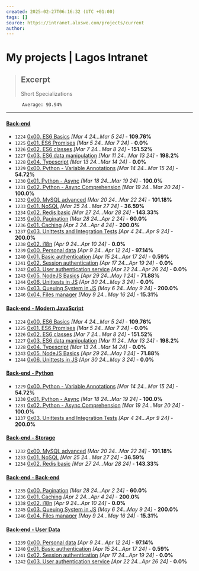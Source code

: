 ```yaml
---
created: 2025-02-27T06:16:32 (UTC +01:00)
tags: []
source: https://intranet.alxswe.com/projects/current
author: 
---
```


# My projects | Lagos Intranet

> ## Excerpt
> Short Specializations
        
        
          Average: 93.94%

---
#### [Back-end](https://intranet.alxswe.com/projects/current#collapse-block-track-50)

-   `1224` [0x00. ES6 Basics](https://intranet.alxswe.com/projects/1224) _\[Mar 4 24...Mar 5 24\]_ - **109.76%**
-   `1225` [0x01. ES6 Promises](https://intranet.alxswe.com/projects/1225) _\[Mar 5 24...Mar 7 24\]_ - **0.0%**
-   `1226` [0x02. ES6 classes](https://intranet.alxswe.com/projects/1226) _\[Mar 7 24...Mar 8 24\]_ - **151.52%**
-   `1227` [0x03. ES6 data manipulation](https://intranet.alxswe.com/projects/1227) _\[Mar 11 24...Mar 13 24\]_ - **198.2%**
-   `1228` [0x04. Typescript](https://intranet.alxswe.com/projects/1228) _\[Mar 13 24...Mar 14 24\]_ - **0.0%**
-   `1229` [0x00. Python - Variable Annotations](https://intranet.alxswe.com/projects/1229) _\[Mar 14 24...Mar 15 24\]_ - **54.72%**
-   `1230` [0x01. Python - Async](https://intranet.alxswe.com/projects/1230) _\[Mar 18 24...Mar 19 24\]_ - **100.0%**
-   `1231` [0x02. Python - Async Comprehension](https://intranet.alxswe.com/projects/1231) _\[Mar 19 24...Mar 20 24\]_ - **100.0%**
-   `1232` [0x00. MySQL advanced](https://intranet.alxswe.com/projects/1232) _\[Mar 20 24...Mar 22 24\]_ - **101.18%**
-   `1233` [0x01. NoSQL](https://intranet.alxswe.com/projects/1233) _\[Mar 25 24...Mar 27 24\]_ - **36.59%**
-   `1234` [0x02. Redis basic](https://intranet.alxswe.com/projects/1234) _\[Mar 27 24...Mar 28 24\]_ - **143.33%**
-   `1235` [0x00. Pagination](https://intranet.alxswe.com/projects/1235) _\[Mar 28 24...Apr 2 24\]_ - **60.0%**
-   `1236` [0x01. Caching](https://intranet.alxswe.com/projects/1236) _\[Apr 2 24...Apr 4 24\]_ - **200.0%**
-   `1237` [0x03. Unittests and Integration Tests](https://intranet.alxswe.com/projects/1237) _\[Apr 4 24...Apr 9 24\]_ - **200.0%**
-   `1238` [0x02. i18n](https://intranet.alxswe.com/projects/1238) _\[Apr 9 24...Apr 10 24\]_ - **0.0%**
-   `1239` [0x00. Personal data](https://intranet.alxswe.com/projects/1239) _\[Apr 9 24...Apr 12 24\]_ - **97.14%**
-   `1240` [0x01. Basic authentication](https://intranet.alxswe.com/projects/1240) _\[Apr 15 24...Apr 17 24\]_ - **0.59%**
-   `1241` [0x02. Session authentication](https://intranet.alxswe.com/projects/1241) _\[Apr 17 24...Apr 19 24\]_ - **0.0%**
-   `1242` [0x03. User authentication service](https://intranet.alxswe.com/projects/1242) _\[Apr 22 24...Apr 26 24\]_ - **0.0%**
-   `1243` [0x05. NodeJS Basics](https://intranet.alxswe.com/projects/1243) _\[Apr 29 24...May 1 24\]_ - **71.88%**
-   `1244` [0x06. Unittests in JS](https://intranet.alxswe.com/projects/1244) _\[Apr 30 24...May 3 24\]_ - **0.0%**
-   `1245` [0x03. Queuing System in JS](https://intranet.alxswe.com/projects/1245) _\[May 6 24...May 9 24\]_ - **200.0%**
-   `1246` [0x04. Files manager](https://intranet.alxswe.com/projects/1246) _\[May 9 24...May 16 24\]_ - **15.31%**

#### [Back-end - Modern JavaScript](https://intranet.alxswe.com/projects/current#collapse-block-136)

-   `1224` [0x00. ES6 Basics](https://intranet.alxswe.com/projects/1224) _\[Mar 4 24...Mar 5 24\]_ - **109.76%**
-   `1225` [0x01. ES6 Promises](https://intranet.alxswe.com/projects/1225) _\[Mar 5 24...Mar 7 24\]_ - **0.0%**
-   `1226` [0x02. ES6 classes](https://intranet.alxswe.com/projects/1226) _\[Mar 7 24...Mar 8 24\]_ - **151.52%**
-   `1227` [0x03. ES6 data manipulation](https://intranet.alxswe.com/projects/1227) _\[Mar 11 24...Mar 13 24\]_ - **198.2%**
-   `1228` [0x04. Typescript](https://intranet.alxswe.com/projects/1228) _\[Mar 13 24...Mar 14 24\]_ - **0.0%**
-   `1243` [0x05. NodeJS Basics](https://intranet.alxswe.com/projects/1243) _\[Apr 29 24...May 1 24\]_ - **71.88%**
-   `1244` [0x06. Unittests in JS](https://intranet.alxswe.com/projects/1244) _\[Apr 30 24...May 3 24\]_ - **0.0%**

#### [Back-end - Python](https://intranet.alxswe.com/projects/current#collapse-block-141)

-   `1229` [0x00. Python - Variable Annotations](https://intranet.alxswe.com/projects/1229) _\[Mar 14 24...Mar 15 24\]_ - **54.72%**
-   `1230` [0x01. Python - Async](https://intranet.alxswe.com/projects/1230) _\[Mar 18 24...Mar 19 24\]_ - **100.0%**
-   `1231` [0x02. Python - Async Comprehension](https://intranet.alxswe.com/projects/1231) _\[Mar 19 24...Mar 20 24\]_ - **100.0%**
-   `1237` [0x03. Unittests and Integration Tests](https://intranet.alxswe.com/projects/1237) _\[Apr 4 24...Apr 9 24\]_ - **200.0%**

#### [Back-end - Storage](https://intranet.alxswe.com/projects/current#collapse-block-142)

-   `1232` [0x00. MySQL advanced](https://intranet.alxswe.com/projects/1232) _\[Mar 20 24...Mar 22 24\]_ - **101.18%**
-   `1233` [0x01. NoSQL](https://intranet.alxswe.com/projects/1233) _\[Mar 25 24...Mar 27 24\]_ - **36.59%**
-   `1234` [0x02. Redis basic](https://intranet.alxswe.com/projects/1234) _\[Mar 27 24...Mar 28 24\]_ - **143.33%**

#### [Back-end - Back-end](https://intranet.alxswe.com/projects/current#collapse-block-143)

-   `1235` [0x00. Pagination](https://intranet.alxswe.com/projects/1235) _\[Mar 28 24...Apr 2 24\]_ - **60.0%**
-   `1236` [0x01. Caching](https://intranet.alxswe.com/projects/1236) _\[Apr 2 24...Apr 4 24\]_ - **200.0%**
-   `1238` [0x02. i18n](https://intranet.alxswe.com/projects/1238) _\[Apr 9 24...Apr 10 24\]_ - **0.0%**
-   `1245` [0x03. Queuing System in JS](https://intranet.alxswe.com/projects/1245) _\[May 6 24...May 9 24\]_ - **200.0%**
-   `1246` [0x04. Files manager](https://intranet.alxswe.com/projects/1246) _\[May 9 24...May 16 24\]_ - **15.31%**

#### [Back-end - User Data](https://intranet.alxswe.com/projects/current#collapse-block-144)

-   `1239` [0x00. Personal data](https://intranet.alxswe.com/projects/1239) _\[Apr 9 24...Apr 12 24\]_ - **97.14%**
-   `1240` [0x01. Basic authentication](https://intranet.alxswe.com/projects/1240) _\[Apr 15 24...Apr 17 24\]_ - **0.59%**
-   `1241` [0x02. Session authentication](https://intranet.alxswe.com/projects/1241) _\[Apr 17 24...Apr 19 24\]_ - **0.0%**
-   `1242` [0x03. User authentication service](https://intranet.alxswe.com/projects/1242) _\[Apr 22 24...Apr 26 24\]_ - **0.0%**
